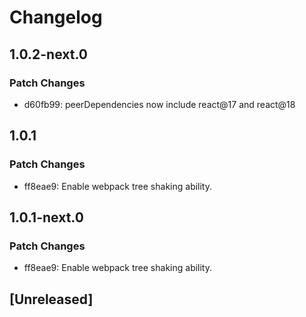 # Changelog

## 1.0.2-next.0

### Patch Changes

- d60fb99: peerDependencies now include react@17 and react@18

## 1.0.1

### Patch Changes

- ff8eae9: Enable webpack tree shaking ability.

## 1.0.1-next.0

### Patch Changes

- ff8eae9: Enable webpack tree shaking ability.

## [Unreleased]
